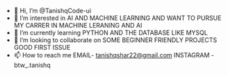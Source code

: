 - 👋 Hi, I’m @TanishqCode-ui
- 👀 I’m interested in AI AND MACHINE LEARNING AND WANT TO PURSUE MY CARRER IN MACHINE LERANING AND AI 
- 🌱 I’m currently learning PYTHON AND THE DATABASE LIKE MYSQL
- 💞️ I’m looking to collaborate on SOME BEGINNER FRIENDLY PROJECTS GOOD FIRST ISSUE
- 📫 How to reach me EMAIL- tanishqshar22@gmail.com
                      INSTAGRAM - btw_.tanishq
<!---
TanishqCode-ui/TanishqCode-ui is a ✨ special ✨ repository because its `README.md` (this file) appears on your GitHub profile.
You can click the Preview link to take a look at your changes.
--->
